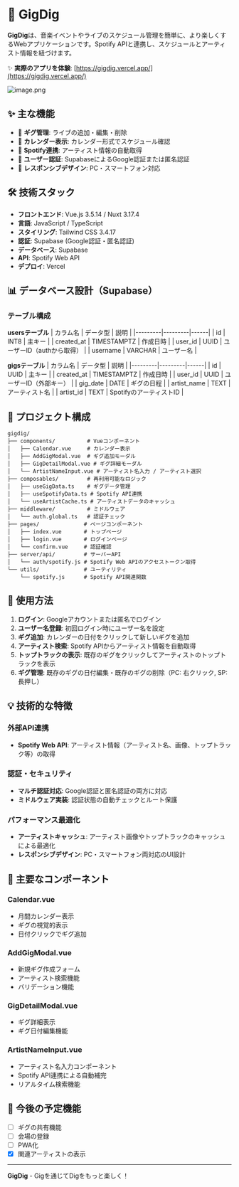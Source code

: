 # 🎵 GigDig

**GigDig**は、音楽イベントやライブのスケジュール管理を簡単に、より楽しくするWebアプリケーションです。Spotify APIと連携し、スケジュールとアーティスト情報を紐づけます。

✨ **実際のアプリを体験**: [https://gigdig.vercel.app/](https://gigdig.vercel.app/)

![image.png](https://qiita-image-store.s3.ap-northeast-1.amazonaws.com/0/4124035/0f45f4a1-d087-4a45-a306-22013df8fd47.png)

## ✨ 主な機能

- 🎤 **ギグ管理**: ライブの追加・編集・削除
- 📅 **カレンダー表示**: カレンダー形式でスケジュール確認
- 🎵 **Spotify連携**: アーティスト情報の自動取得
- 👤 **ユーザー認証**: SupabaseによるGoogle認証または匿名認証
- 📱 **レスポンシブデザイン**: PC・スマートフォン対応

## 🛠️ 技術スタック

- **フロントエンド**: Vue.js 3.5.14 / Nuxt 3.17.4
- **言語**: JavaScript / TypeScript
- **スタイリング**: Tailwind CSS 3.4.17
- **認証**: Supabase (Google認証・匿名認証)
- **データベース**: Supabase
- **API**: Spotify Web API
- **デプロイ**: Vercel

## 📊 データベース設計（Supabase）

### テーブル構成

**usersテーブル**
| カラム名 | データ型 | 説明 |
|---------|---------|------|
| id | INT8 | 主キー |
| created_at | TIMESTAMPTZ | 作成日時 |
| user_id | UUID | ユーザーID（authから取得） |
| username | VARCHAR | ユーザー名 |

**gigsテーブル**
| カラム名 | データ型 | 説明 |
|---------|---------|------|
| id | UUID | 主キー |
| created_at | TIMESTAMPTZ | 作成日時 |
| user_id | UUID | ユーザーID（外部キー） |
| gig_date | DATE | ギグの日程 |
| artist_name | TEXT | アーティスト名 |
| artist_id | TEXT | SpotifyのアーティストID |

## 📁 プロジェクト構成

```
gigdig/
├── components/          # Vueコンポーネント
│   ├── Calendar.vue     # カレンダー表示
│   ├── AddGigModal.vue  # ギグ追加モーダル
│   ├── GigDetailModal.vue # ギグ詳細モーダル
│   └── ArtistNameInput.vue # アーティスト名入力 / アーティスト選択
├── composables/         # 再利用可能なロジック
│   ├── useGigData.ts    # ギグデータ管理
│   ├── useSpotifyData.ts # Spotify API連携
│   └── useArtistCache.ts # アーティストデータのキャッシュ
├── middleware/          # ミドルウェア
│   └── auth.global.ts   # 認証チェック
├── pages/              # ページコンポーネント
│   ├── index.vue       # トップページ
│   ├── login.vue       # ログインページ
│   └── confirm.vue     # 認証確認
├── server/api/         # サーバーAPI
│   └── auth/spotify.js # Spotify Web APIのアクセストークン取得
└── utils/              # ユーティリティ
    └── spotify.js      # Spotify API関連関数
```

## 🎯 使用方法

1. **ログイン**: Googleアカウントまたは匿名でログイン
2. **ユーザー名登録**: 初回ログイン時にユーザー名を設定
3. **ギグ追加**: カレンダーの日付をクリックして新しいギグを追加
4. **アーティスト検索**: Spotify APIからアーティスト情報を自動取得
5. **トップトラックの表示**: 既存のギグをクリックしてアーティストのトップトラックを表示
6. **ギグ管理**: 既存のギグの日付編集・既存のギグの削除（PC: 右クリック, SP: 長押し）

## 💡 技術的な特徴

### 外部API連携
- **Spotify Web API**: アーティスト情報（アーティスト名、画像、トップトラック等）の取得

### 認証・セキュリティ
- **マルチ認証対応**: Google認証と匿名認証の両方に対応
- **ミドルウェア実装**: 認証状態の自動チェックとルート保護

### パフォーマンス最適化
- **アーティストキャッシュ**: アーティスト画像やトップトラックのキャッシュによる最適化
- **レスポンシブデザイン**: PC・スマートフォン両対応のUI設計

## 🔧 主要なコンポーネント

### Calendar.vue
- 月間カレンダー表示
- ギグの視覚的表示
- 日付クリックでギグ追加

### AddGigModal.vue
- 新規ギグ作成フォーム
- アーティスト検索機能
- バリデーション機能

### GigDetailModal.vue
- ギグ詳細表示
- ギグ日付編集機能

### ArtistNameInput.vue
- アーティスト名入力コンポーネント
- Spotify API連携による自動補完
- リアルタイム検索機能

## 🚧 今後の予定機能

- [ ] ギグの共有機能
- [ ] 会場の登録
- [ ] PWA化
- [x] 関連アーティストの表示

---

**GigDig** - Gigを通じてDigをもっと楽しく！
